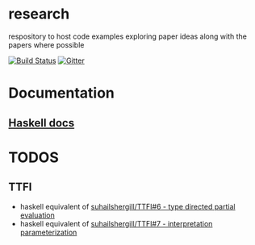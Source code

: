 # research
respository to host code examples exploring paper ideas along with the papers where possible

[![Build Status](https://travis-ci.org/suhailshergill/research.svg)](https://travis-ci.org/suhailshergill/research)
[![Gitter](https://badges.gitter.im/Join%20Chat.svg)](https://gitter.im/suhailshergill/research?utm_source=badge&utm_medium=badge&utm_campaign=pr-badge)

# Documentation
## [Haskell docs](http://suhailshergill.github.io/docs/research/haskell/)

# TODOS
## TTFI
- haskell equivalent of [suhailshergill/TTFI#6 - type directed partial evaluation](https://github.com/suhailshergill/TTFI/issues/6)
- haskell equivalent of [suhailshergill/TTFI#7 - interpretation parameterization](https://github.com/suhailshergill/TTFI/issues/6)
